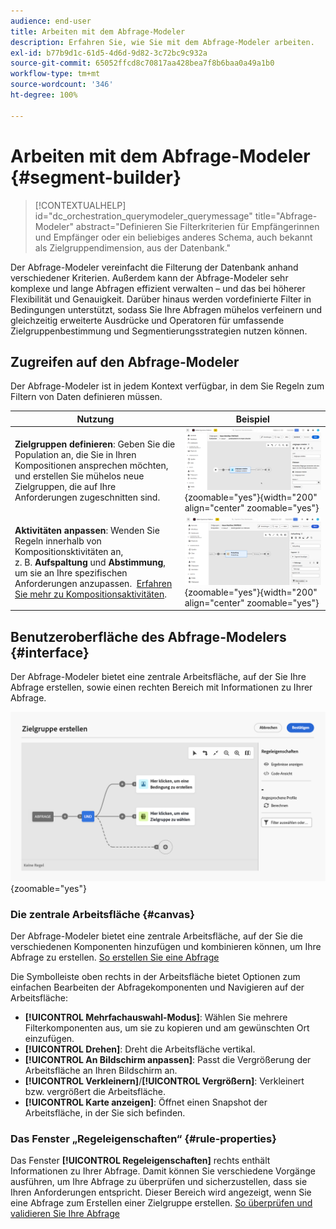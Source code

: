```yaml
---
audience: end-user
title: Arbeiten mit dem Abfrage-Modeler
description: Erfahren Sie, wie Sie mit dem Abfrage-Modeler arbeiten.
exl-id: b77b9d1c-61d5-4d6d-9d82-3c72bc9c932a
source-git-commit: 65052ffcd8c70817aa428bea7f8b6baa0a49a1b0
workflow-type: tm+mt
source-wordcount: '346'
ht-degree: 100%

---
```


# Arbeiten mit dem Abfrage-Modeler {#segment-builder}

>[!CONTEXTUALHELP]
>id="dc_orchestration_querymodeler_querymessage"
>title="Abfrage-Modeler"
>abstract="Definieren Sie Filterkriterien für Empfängerinnen und Empfänger oder ein beliebiges anderes Schema, auch bekannt als Zielgruppendimension, aus der Datenbank."

Der Abfrage-Modeler vereinfacht die Filterung der Datenbank anhand verschiedener Kriterien. Außerdem kann der Abfrage-Modeler sehr komplexe und lange Abfragen effizient verwalten – und das bei höherer Flexibilität und Genauigkeit. Darüber hinaus werden vordefinierte Filter in Bedingungen unterstützt, sodass Sie Ihre Abfragen mühelos verfeinern und gleichzeitig erweiterte Ausdrücke und Operatoren für umfassende Zielgruppenbestimmung und Segmentierungsstrategien nutzen können.

## Zugreifen auf den Abfrage-Modeler

Der Abfrage-Modeler ist in jedem Kontext verfügbar, in dem Sie Regeln zum Filtern von Daten definieren müssen.

| Nutzung | Beispiel |
|  ---  |  ---  |
| **Zielgruppen definieren**: Geben Sie die Population an, die Sie in Ihren Kompositionen ansprechen möchten, und erstellen Sie mühelos neue Zielgruppen, die auf Ihre Anforderungen zugeschnitten sind.  | ![](assets/access-audience.png){zoomable="yes"}{width="200" align="center" zoomable="yes"} |
| **Aktivitäten anpassen**: Wenden Sie Regeln innerhalb von Kompositionsktivitäten an, z. B. **Aufspaltung** und **Abstimmung**, um sie an Ihre spezifischen Anforderungen anzupassen.  [Erfahren Sie mehr zu Kompositionsaktivitäten](../compositions/activities/about-activities.md). | ![](assets/access-composition.png){zoomable="yes"}{width="200" align="center" zoomable="yes"} |

## Benutzeroberfläche des Abfrage-Modelers {#interface}

Der Abfrage-Modeler bietet eine zentrale Arbeitsfläche, auf der Sie Ihre Abfrage erstellen, sowie einen rechten Bereich mit Informationen zu Ihrer Abfrage.

![](assets/query-interface.png){zoomable="yes"}

### Die zentrale Arbeitsfläche {#canvas}

Der Abfrage-Modeler bietet eine zentrale Arbeitsfläche, auf der Sie die verschiedenen Komponenten hinzufügen und kombinieren können, um Ihre Abfrage zu erstellen. [So erstellen Sie eine Abfrage](build-query.md)

Die Symbolleiste oben rechts in der Arbeitsfläche bietet Optionen zum einfachen Bearbeiten der Abfragekomponenten und Navigieren auf der Arbeitsfläche:

* **[!UICONTROL Mehrfachauswahl-Modus]**: Wählen Sie mehrere Filterkomponenten aus, um sie zu kopieren und am gewünschten Ort einzufügen.
* **[!UICONTROL Drehen]**: Dreht die Arbeitsfläche vertikal.
* **[!UICONTROL An Bildschirm anpassen]**: Passt die Vergrößerung der Arbeitsfläche an Ihren Bildschirm an.
* **[!UICONTROL Verkleinern]**/**[!UICONTROL Vergrößern]**: Verkleinert bzw. vergrößert die Arbeitsfläche.
* **[!UICONTROL Karte anzeigen]**: Öffnet einen Snapshot der Arbeitsfläche, in der Sie sich befinden.

### Das Fenster „Regeleigenschaften“ {#rule-properties}

Das Fenster **[!UICONTROL Regeleigenschaften]** rechts enthält Informationen zu Ihrer Abfrage. Damit können Sie verschiedene Vorgänge ausführen, um Ihre Abfrage zu überprüfen und sicherzustellen, dass sie Ihren Anforderungen entspricht. Dieser Bereich wird angezeigt, wenn Sie eine Abfrage zum Erstellen einer Zielgruppe erstellen. [So überprüfen und validieren Sie Ihre Abfrage](build-query.md#check-and-validate-your-query)
